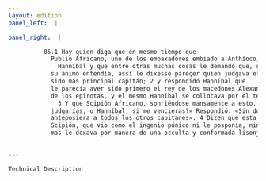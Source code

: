 ```yaml
---
layout: edition
panel_left:  |

panel_right:  |

          85.1 Hay quien diga que en mesmo tiempo que
            Publio Africano, uno de los embaxadores embiado a Anthíoco, ovo fabla con
              Hanníbal y que entre otras muchas cosas le demandó que, segund en
            su ánimo entendía, assí le dixesse pareçer quien judgava el que fasta entonces oviesse
            sido más principal capitán; 2 y respondidó Hanníbal que
            le parecía aver sido primero el rey de los macedones Alexandro, y el segundo Pyrrho, rey
            de los epirotas, y el mesmo Hanníbal se collocava por el terçero.
              3 Y que Scipión Africano, sonriéndose mansamente a esto, le dixo: «¿Qué
            judgarías, o Hanníbal, si me vencieras?» Respondió: «Sin dubda me
            anteposiera a todos los otros capitanes». 4 Dizen que esta respuesta plugo a
            Scipión, que vio como el ingenio púnico ni le posponía, nin le aduzía en comparaçión,
            mas le dexava por manera de una occulta y conformada lisonja como a incomparable.
        

---
```



    Technical Description
